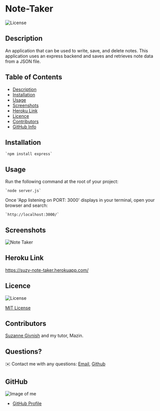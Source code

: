 # Note-Taker

![License](https://img.shields.io/badge/License-mit-blue.svg "License Badge")

## Description

An application that can be used to write, save, and delete notes. This application uses an express backend and saves and retrieves note data from a JSON file.

## Table of Contents
- [Description](#Description)
- [Installation](#Installation)
- [Usage](#Usage)
- [Screenshots](#Screenshots)
- [Heroku Link](#Heroku)
- [Licence](#Licence)
- [Contributors](#Contributors)
- [GitHub Info](#GitHub) 

## Installation
    `npm install express` 

## Usage
Run the following command at the root of your project: 

    `node server.js`

Once 'App listening on PORT: 3000' displays in your terminal, open your browser and search:

    `http://localhost:3000/`

## Screenshots

![Note Taker]()

## Heroku Link

https://suzy-note-taker.herokuapp.com/

## Licence
![License](https://img.shields.io/badge/License-mit-blue.svg "License Badge")

[MIT License](http://opensource.org/licenses/mit-license.php)

## Contributors
[Suzanne Givnish](https://github.com/suzygiv) and my tutor, Mazin.


## Questions?
✉️ Contact me with any questions: [Email](suzannegivnish@gmail.com), [Github](https://github.com/suzygiv)

## GitHub
![Image of me](https://avatars0.githubusercontent.com/u/69487481?v=4)
- [GitHub Profile](https://github.com/suzygiv)
